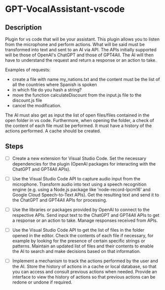 # GPT-VocalAssistant-vscode

## Description

Plugin for vs code that will be your assistant.
This plugin allows you to listen from the microphone and perform actions. What will be said must be transformed into text and sent to an AI via API.
The APIs initially supported will be those of OpenAI's ChatGPT and those of GPT4All.
The AI will then have to understand the request and return a response or an action to take.

Examples of requests:
- create a file with name my_nations.txt and the content must be the list of all the countries where Spanish is spoken
- in which file do you hash a string?
- move the function calculateDiscount from the input.js file to the discount.js file
- cancel the modification.

The AI must also get as input the list of open files/files contained in the open folder in vs code.
Furthermore, when opening the folder, a check of the content of each file must be performed.
It must have a history of the actions performed.
A cache should be created.



## Steps

- [ ] Create a new extension for Visual Studio Code.
Set the necessary dependencies for the plugin (OpenAI packages for interacting with the ChatGPT and GPT4All APIs).

- [ ] Use the Visual Studio Code API to capture audio input from the microphone.
Transform audio into text using a speech recognition engine (e.g. using a Node.js package like 'node-record-lpcm16' and Google Cloud Speech-to-Text APIs).
Get the resulting text and send it to the ChatGPT and GPT4All APIs for processing.

- [ ] Use the libraries or packages provided by OpenAI to connect to the respective APIs.
Send input text to the ChatGPT and GPT4All APIs to get a response or an action to take.
Manage responses received from APIs.

- [ ] Use the Visual Studio Code API to get the list of files in the folder opened in the editor.
Check the contents of each file if necessary, for example by looking for the presence of certain specific strings or patterns.
Maintain an updated list of files and their contents to enable the AI to search and make decisions based on that information.

- [ ] Implement a mechanism to track the actions performed by the user and the AI.
Store the history of actions in a cache or local database, so that you can access and consult previous actions when needed.
Provide an interface to view the history of actions so that previous actions can be redone or undone if required.
